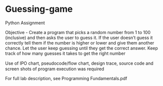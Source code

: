 # Guessing-game
Python Assignment

Objective - Create a program that picks a random number from 1 to 100 (inclusive) and then asks the user to guess it. 
If the user doesn’t guess it correctly tell them if the number is higher or lower and give them another chance. 
Let the user keep guessing until they get the correct answer. 
Keep track of how many guesses it takes to get the right number

Use of IPO chart, pseudocode/ﬂow chart, design trace,
source code and screen shots of program execution was required

For full lab description, see Programming Fundamentals.pdf
